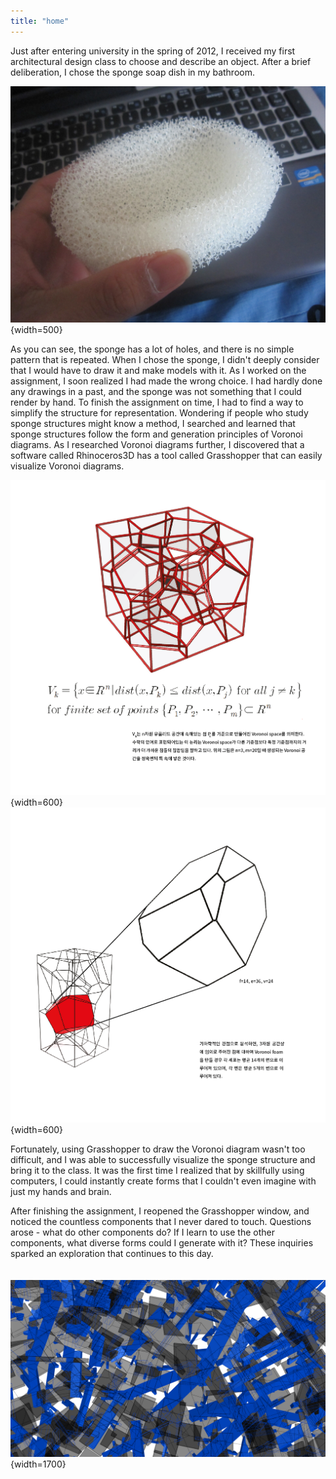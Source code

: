 ```yaml
---
title: "home"
---
```


Just after entering university in the spring of 2012, I received my first architectural design class to choose and describe an object. After a brief deliberation, I chose the sponge soap dish in my bathroom.  

![sponge-1](./assets/index/sponge-1.jpg){width=500}  

As you can see, the sponge has a lot of holes, and there is no simple pattern that is repeated. When I chose the sponge, I didn't deeply consider that I would have to draw it and make models with it. As I worked on the assignment, I soon realized I had made the wrong choice. I had hardly done any drawings in a past, and the sponge was not something that I could render by hand. To finish the assignment on time, I had to find a way to simplify the structure for representation. Wondering if people who study sponge structures might know a method, I searched and learned that sponge structures follow the form and generation principles of Voronoi diagrams. As I researched Voronoi diagrams further, I discovered that a software called Rhinoceros3D has a tool called Grasshopper that can easily visualize Voronoi diagrams.  

![sponge-2](./assets/index/sponge_3d_1.png){width=600}  
![sponge-3](./assets/index/sponge_3d_2.png){width=600}  

Fortunately, using Grasshopper to draw the Voronoi diagram wasn't too difficult, and I was able to successfully visualize the sponge structure and bring it to the class. It was the first time I realized that by skillfully using computers, I could instantly create forms that I couldn't even imagine with just my hands and brain.  

After finishing the assignment, I reopened the Grasshopper window, and noticed the countless components that I never dared to touch. Questions arose - what do other components do? If I learn to use the other components, what diverse forms could I generate with it? These inquiries sparked an exploration that continues to this day.
&NewLine;  
&NewLine;    
&NewLine;  
![drawing](./assets/index/home_190728_1920.png){width=1700}
